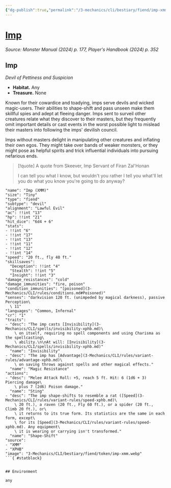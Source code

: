 ```yaml
---
{"dg-publish":true,"permalink":"/3-mechanics/cli/bestiary/fiend/imp-xmm/","tags":["ttrpg-cli/compendium/src/5e/xmm","ttrpg-cli/monster/cr/1","ttrpg-cli/monster/environment/any","ttrpg-cli/monster/size/tiny","ttrpg-cli/monster/type/fiend/devil"],"noteIcon":""}
---
```


# [Imp](3-Mechanics\CLI\bestiary\fiend/imp-xmm.md)
*Source: Monster Manual (2024) p. 177, Player's Handbook (2024) p. 352*  

## Imp

*Devil of Pettiness and Suspicion*

- **Habitat.** Any  
- **Treasure.** None  

Known for their cowardice and toadying, imps serve devils and wicked magic-users. Their abilities to shape-shift and pass unseen make them skillful spies and adept at fleeing danger. Imps sent to surveil other creatures relate what they discover to their masters, but they frequently omit important details or cast events in the worst possible light to mislead their masters into following the imps' devilish council.

Imps without masters delight in manipulating other creatures and inflating their own egos. They might take over bands of weaker monsters, or they might pose as helpful spirits and trick influential individuals into pursuing nefarious ends.

> [!quote] A quote from Skeever, Imp Servant of Firan Zal'Honan  
> 
> I can tell you what I know, but wouldn't you rather I tell you what'll let you do what you know you're going to do anyway?


```statblock
"name": "Imp (XMM)"
"size": "Tiny"
"type": "fiend"
"subtype": "devil"
"alignment": "Lawful Evil"
"ac": !!int "13"
"hp": !!int "21"
"hit_dice": "6d4 + 6"
"stats":
- !!int "6"
- !!int "17"
- !!int "13"
- !!int "11"
- !!int "12"
- !!int "14"
"speed": "20 ft., fly 40 ft."
"skillsaves":
  "Deception": !!int "4"
  "Stealth": !!int "5"
  "Insight": !!int "3"
"damage_resistances": "cold"
"damage_immunities": "fire, poison"
"condition_immunities": "[poisoned](3-Mechanics/CLI/rules/conditions.md#Poisoned)"
"senses": "darkvision 120 ft. (unimpeded by magical darkness), passive Perception\
  \ 11"
"languages": "Common, Infernal"
"cr": "1"
"traits":
- "desc": "The imp casts [Invisibility](3-Mechanics/CLI/spells/invisibility-xphb.md)\
    \ on itself, requiring no spell components and using Charisma as the spellcasting\
    \ ability.\n\nAt will: [Invisibility](3-Mechanics/CLI/spells/invisibility-xphb.md)"
  "name": "Invisibility"
- "desc": "The imp has [Advantage](3-Mechanics/CLI/rules/variant-rules/advantage-xphb.md)\
    \ on saving throws against spells and other magical effects."
  "name": "Magic Resistance"
"actions":
- "desc": "Melee Attack Roll: +5, reach 5 ft. Hit: 6 (1d6 + 3) Piercing damage\
    \ plus 7 (2d6) Poison damage."
  "name": "Sting"
- "desc": "The imp shape-shifts to resemble a rat ([Speed](3-Mechanics/CLI/rules/variant-rules/speed-xphb.md)\
    \ 20 ft.), a raven (20 ft., Fly 60 ft.), or a spider (20 ft., Climb 20 ft.), or\
    \ it returns to its true form. Its statistics are the same in each form, except\
    \ for its [Speed](3-Mechanics/CLI/rules/variant-rules/speed-xphb.md). Any equipment\
    \ it is wearing or carrying isn't transformed."
  "name": "Shape-Shift"
"source":
- "XMM"
- "XPHB"
"image": "3-Mechanics/CLI/bestiary/fiend/token/imp-xmm.webp"
```{ #statblock}


## Environment

any